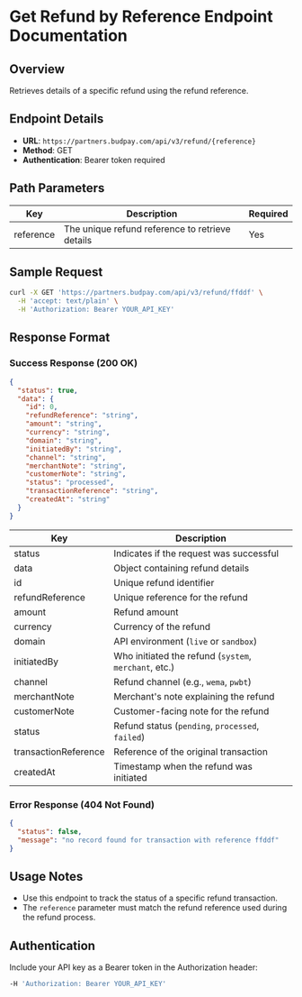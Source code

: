 # Get Refund by Reference Endpoint Documentation

## Overview
Retrieves details of a specific refund using the refund reference.

## Endpoint Details
- **URL**: `https://partners.budpay.com/api/v3/refund/{reference}`
- **Method**: GET
- **Authentication**: Bearer token required

## Path Parameters

| Key       | Description                                      | Required |
|-----------|--------------------------------------------------|----------|
| reference | The unique refund reference to retrieve details | Yes      |

## Sample Request
```bash
curl -X GET 'https://partners.budpay.com/api/v3/refund/ffddf' \
  -H 'accept: text/plain' \
  -H 'Authorization: Bearer YOUR_API_KEY'
```

## Response Format

### Success Response (200 OK)
```json
{
  "status": true,
  "data": {
    "id": 0,
    "refundReference": "string",
    "amount": "string",
    "currency": "string",
    "domain": "string",
    "initiatedBy": "string",
    "channel": "string",
    "merchantNote": "string",
    "customerNote": "string",
    "status": "processed",
    "transactionReference": "string",
    "createdAt": "string"
  }
}
```

| Key                 | Description                                         |
|---------------------|-----------------------------------------------------|
| status             | Indicates if the request was successful             |
| data               | Object containing refund details                     |
| id                 | Unique refund identifier                            |
| refundReference    | Unique reference for the refund                     |
| amount             | Refund amount                                       |
| currency           | Currency of the refund                              |
| domain            | API environment (`live` or `sandbox`)                |
| initiatedBy        | Who initiated the refund (`system`, `merchant`, etc.) |
| channel            | Refund channel (e.g., `wema`, `pwbt`)               |
| merchantNote       | Merchant's note explaining the refund               |
| customerNote       | Customer-facing note for the refund                 |
| status             | Refund status (`pending`, `processed`, `failed`)    |
| transactionReference | Reference of the original transaction              |
| createdAt          | Timestamp when the refund was initiated             |

### Error Response (404 Not Found)
```json
{
  "status": false,
  "message": "no record found for transaction with reference ffddf"
}
```

## Usage Notes
- Use this endpoint to track the status of a specific refund transaction.
- The `reference` parameter must match the refund reference used during the refund process.

## Authentication
Include your API key as a Bearer token in the Authorization header:
```bash
-H 'Authorization: Bearer YOUR_API_KEY'
```

